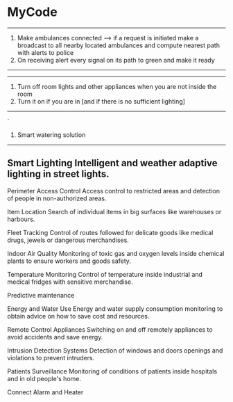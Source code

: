 # MyCode





**********************************************
1. Make ambulances connected --> 
    if a request is initiated make a broadcast to all nearby located ambulances and compute nearest path with alerts to police 
2. On receiving alert every signal on its path to green and make it ready
***********************************************

***************************************************************************************************************************
1. Turn off room lights and other appliances when you are not inside the room
2. Turn it on if you are in [and if there is no sufficient lighting]
***************************************************************************************************************************
`
1. Smart watering solution
-------------------------------------------------------------------------------------------------------------------
Smart Lighting
Intelligent and weather adaptive lighting in street lights.
-------------------------------------------------------------------------------------------------------------------------------------------
Perimeter Access Control
Access control to restricted areas and detection of people in non-authorized areas.

Item Location
Search of individual items in big surfaces like warehouses or harbours.

Fleet Tracking
Control of routes followed for delicate goods like medical drugs, jewels or dangerous merchandises.

Indoor Air Quality
Monitoring of toxic gas and oxygen levels inside chemical plants to ensure workers and goods safety.

Temperature Monitoring
Control of temperature inside industrial and medical fridges with sensitive merchandise.

Predictive maintenance

Energy and Water Use
Energy and water supply consumption monitoring to obtain advice on how to save cost and resources.

Remote Control Appliances
Switching on and off remotely appliances to avoid accidents and save energy.

Intrusion Detection Systems
Detection of windows and doors openings and violations to prevent intruders.

Patients Surveillance
Monitoring of conditions of patients inside hospitals and in old people's home.


Connect Alarm and Heater
